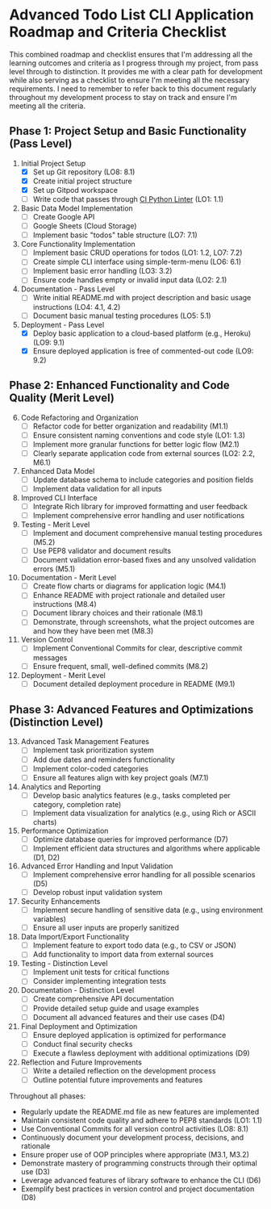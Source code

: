 
# Advanced Todo List CLI Application Roadmap and Criteria Checklist

This combined roadmap and checklist ensures that I'm addressing all the learning outcomes and criteria as I progress through my project, from pass level through to distinction. It provides me with a clear path for development while also serving as a checklist to ensure I'm meeting all the necessary requirements. I need to remember to refer back to this document regularly throughout my development process to stay on track and ensure I'm meeting all the criteria.

## Phase 1: Project Setup and Basic Functionality (Pass Level)

1. Initial Project Setup
   - [x] Set up Git repository (LO8: 8.1)
   - [x] Create initial project structure
   - [x] Set up Gitpod workspace
   - [ ] Write code that passes through [CI Python Linter](https://pep8ci.herokuapp.com/) (LO1: 1.1)

2. Basic Data Model Implementation
   - [ ] Create Google API
   - [ ] Google Sheets (Cloud Storage)
   - [ ] Implement basic "todos" table structure (LO7: 7.1)

3. Core Functionality Implementation
   - [ ] Implement basic CRUD operations for todos (LO1: 1.2, LO7: 7.2)
   - [ ] Create simple CLI interface using simple-term-menu (LO6: 6.1)
   - [ ] Implement basic error handling (LO3: 3.2)
   - [ ] Ensure code handles empty or invalid input data (LO2: 2.1)

4. Documentation - Pass Level
   - [ ] Write initial README.md with project description and basic usage instructions (LO4: 4.1, 4.2)
   - [ ] Document basic manual testing procedures (LO5: 5.1)

5. Deployment - Pass Level
   - [x] Deploy basic application to a cloud-based platform (e.g., Heroku) (LO9: 9.1)
   - [x] Ensure deployed application is free of commented-out code (LO9: 9.2)

## Phase 2: Enhanced Functionality and Code Quality (Merit Level)

6. Code Refactoring and Organization
   - [ ] Refactor code for better organization and readability (M1.1)
   - [ ] Ensure consistent naming conventions and code style (LO1: 1.3)
   - [ ] Implement more granular functions for better logic flow (M2.1)
   - [ ] Clearly separate application code from external sources (LO2: 2.2, M6.1)

7. Enhanced Data Model
   - [ ] Update database schema to include categories and position fields
   - [ ] Implement data validation for all inputs

8. Improved CLI Interface
   - [ ] Integrate Rich library for improved formatting and user feedback
   - [ ] Implement comprehensive error handling and user notifications

9. Testing - Merit Level
   - [ ] Implement and document comprehensive manual testing procedures (M5.2)
   - [ ] Use PEP8 validator and document results
   - [ ] Document validation error-based fixes and any unsolved validation errors (M5.1)

10. Documentation - Merit Level
    - [ ] Create flow charts or diagrams for application logic (M4.1)
    - [ ] Enhance README with project rationale and detailed user instructions (M8.4)
    - [ ] Document library choices and their rationale (M8.1)
    - [ ] Demonstrate, through screenshots, what the project outcomes are and how they have been met (M8.3)

11. Version Control
    - [ ] Implement Conventional Commits for clear, descriptive commit messages
    - [ ] Ensure frequent, small, well-defined commits (M8.2)

12. Deployment - Merit Level
    - [ ] Document detailed deployment procedure in README (M9.1)

## Phase 3: Advanced Features and Optimizations (Distinction Level)

13. Advanced Task Management Features
    - [ ] Implement task prioritization system
    - [ ] Add due dates and reminders functionality
    - [ ] Implement color-coded categories
    - [ ] Ensure all features align with key project goals (M7.1)

14. Analytics and Reporting
    - [ ] Develop basic analytics features (e.g., tasks completed per category, completion rate)
    - [ ] Implement data visualization for analytics (e.g., using Rich or ASCII charts)

15. Performance Optimization
    - [ ] Optimize database queries for improved performance (D7)
    - [ ] Implement efficient data structures and algorithms where applicable (D1, D2)

16. Advanced Error Handling and Input Validation
    - [ ] Implement comprehensive error handling for all possible scenarios (D5)
    - [ ] Develop robust input validation system

17. Security Enhancements
    - [ ] Implement secure handling of sensitive data (e.g., using environment variables)
    - [ ] Ensure all user inputs are properly sanitized

18. Data Import/Export Functionality
    - [ ] Implement feature to export todo data (e.g., to CSV or JSON)
    - [ ] Add functionality to import data from external sources

19. Testing - Distinction Level
    - [ ] Implement unit tests for critical functions
    - [ ] Consider implementing integration tests

20. Documentation - Distinction Level
    - [ ] Create comprehensive API documentation
    - [ ] Provide detailed setup guide and usage examples
    - [ ] Document all advanced features and their use cases (D4)

21. Final Deployment and Optimization
    - [ ] Ensure deployed application is optimized for performance
    - [ ] Conduct final security checks
    - [ ] Execute a flawless deployment with additional optimizations (D9)

22. Reflection and Future Improvements
    - [ ] Write a detailed reflection on the development process
    - [ ] Outline potential future improvements and features

Throughout all phases:
- Regularly update the README.md file as new features are implemented
- Maintain consistent code quality and adhere to PEP8 standards (LO1: 1.1)
- Use Conventional Commits for all version control activities (LO8: 8.1)
- Continuously document your development process, decisions, and rationale
- Ensure proper use of OOP principles where appropriate (M3.1, M3.2)
- Demonstrate mastery of programming constructs through their optimal use (D3)
- Leverage advanced features of library software to enhance the CLI (D6)
- Exemplify best practices in version control and project documentation (D8)

